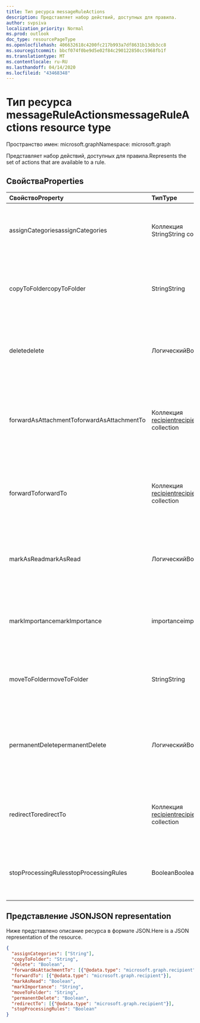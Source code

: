 ```yaml
---
title: Тип ресурса messageRuleActions
description: Представляет набор действий, доступных для правила.
author: svpsiva
localization_priority: Normal
ms.prod: outlook
doc_type: resourcePageType
ms.openlocfilehash: 406632618c4200fc217b993a7df8631b13db3cc8
ms.sourcegitcommit: bbcf074f0be9d5e02f84c290122850cc5968fb1f
ms.translationtype: MT
ms.contentlocale: ru-RU
ms.lasthandoff: 04/14/2020
ms.locfileid: "43468348"
---
```

# <a name="messageruleactions-resource-type"></a><span data-ttu-id="9d3ff-103">Тип ресурса messageRuleActions</span><span class="sxs-lookup"><span data-stu-id="9d3ff-103">messageRuleActions resource type</span></span>

<span data-ttu-id="9d3ff-104">Пространство имен: microsoft.graph</span><span class="sxs-lookup"><span data-stu-id="9d3ff-104">Namespace: microsoft.graph</span></span>


<span data-ttu-id="9d3ff-105">Представляет набор действий, доступных для правила.</span><span class="sxs-lookup"><span data-stu-id="9d3ff-105">Represents the set of actions that are available to a rule.</span></span>

## <a name="properties"></a><span data-ttu-id="9d3ff-106">Свойства</span><span class="sxs-lookup"><span data-stu-id="9d3ff-106">Properties</span></span>
| <span data-ttu-id="9d3ff-107">Свойство</span><span class="sxs-lookup"><span data-stu-id="9d3ff-107">Property</span></span>     | <span data-ttu-id="9d3ff-108">Тип</span><span class="sxs-lookup"><span data-stu-id="9d3ff-108">Type</span></span>   |<span data-ttu-id="9d3ff-109">Описание</span><span class="sxs-lookup"><span data-stu-id="9d3ff-109">Description</span></span>|
|:---------------|:--------|:----------|
| <span data-ttu-id="9d3ff-110">assignCategories</span><span class="sxs-lookup"><span data-stu-id="9d3ff-110">assignCategories</span></span> | <span data-ttu-id="9d3ff-111">Коллекция String</span><span class="sxs-lookup"><span data-stu-id="9d3ff-111">String collection</span></span> | <span data-ttu-id="9d3ff-112">Список категорий, которые необходимо назначить сообщению.</span><span class="sxs-lookup"><span data-stu-id="9d3ff-112">A list of categories to be assigned to a message.</span></span> |
| <span data-ttu-id="9d3ff-113">copyToFolder</span><span class="sxs-lookup"><span data-stu-id="9d3ff-113">copyToFolder</span></span> | <span data-ttu-id="9d3ff-114">String</span><span class="sxs-lookup"><span data-stu-id="9d3ff-114">String</span></span> | <span data-ttu-id="9d3ff-115">Идентификатор папки, в которую необходимо скопировать сообщение.</span><span class="sxs-lookup"><span data-stu-id="9d3ff-115">The ID of a folder that a message is to be copied to.</span></span> |
| <span data-ttu-id="9d3ff-116">delete</span><span class="sxs-lookup"><span data-stu-id="9d3ff-116">delete</span></span> | <span data-ttu-id="9d3ff-117">Логический</span><span class="sxs-lookup"><span data-stu-id="9d3ff-117">Boolean</span></span> | <span data-ttu-id="9d3ff-118">Указывает, нужно ли перемещать сообщение в папку "Удаленные".</span><span class="sxs-lookup"><span data-stu-id="9d3ff-118">Indicates whether a message should be moved to the Deleted Items folder.</span></span> |
| <span data-ttu-id="9d3ff-119">forwardAsAttachmentTo</span><span class="sxs-lookup"><span data-stu-id="9d3ff-119">forwardAsAttachmentTo</span></span> | <span data-ttu-id="9d3ff-120">Коллекция [recipient](recipient.md)</span><span class="sxs-lookup"><span data-stu-id="9d3ff-120">[recipient](recipient.md) collection</span></span> | <span data-ttu-id="9d3ff-121">Электронные адреса получателей, которым необходимо переслать сообщение как вложение.</span><span class="sxs-lookup"><span data-stu-id="9d3ff-121">The email addresses of the recipients to which a message should be forwarded as an attachment.</span></span> |
| <span data-ttu-id="9d3ff-122">forwardTo</span><span class="sxs-lookup"><span data-stu-id="9d3ff-122">forwardTo</span></span> | <span data-ttu-id="9d3ff-123">Коллекция [recipient](recipient.md)</span><span class="sxs-lookup"><span data-stu-id="9d3ff-123">[recipient](recipient.md) collection</span></span> | <span data-ttu-id="9d3ff-124">Электронные адреса получателей, которым необходимо переслать сообщение.</span><span class="sxs-lookup"><span data-stu-id="9d3ff-124">The email addresses of the recipients to which a message should be forwarded.</span></span> |
| <span data-ttu-id="9d3ff-125">markAsRead</span><span class="sxs-lookup"><span data-stu-id="9d3ff-125">markAsRead</span></span> | <span data-ttu-id="9d3ff-126">Логический</span><span class="sxs-lookup"><span data-stu-id="9d3ff-126">Boolean</span></span> | <span data-ttu-id="9d3ff-127">Указывает, необходимо ли отмечать сообщение как прочтенное.</span><span class="sxs-lookup"><span data-stu-id="9d3ff-127">Indicates whether a message should be marked as read.</span></span> |
| <span data-ttu-id="9d3ff-128">markImportance</span><span class="sxs-lookup"><span data-stu-id="9d3ff-128">markImportance</span></span> | <span data-ttu-id="9d3ff-129">importance</span><span class="sxs-lookup"><span data-stu-id="9d3ff-129">importance</span></span> | <span data-ttu-id="9d3ff-130">Задает важность сообщения. Допустимые значения: `low`, `normal`, `high`.</span><span class="sxs-lookup"><span data-stu-id="9d3ff-130">Sets the importance of the message, which can be: `low`, `normal`, `high`.</span></span> |
| <span data-ttu-id="9d3ff-131">moveToFolder</span><span class="sxs-lookup"><span data-stu-id="9d3ff-131">moveToFolder</span></span> |  <span data-ttu-id="9d3ff-132">String</span><span class="sxs-lookup"><span data-stu-id="9d3ff-132">String</span></span>| <span data-ttu-id="9d3ff-133">Идентификатор папки, в которую сообщение будет перемещено.</span><span class="sxs-lookup"><span data-stu-id="9d3ff-133">The ID of the folder that a message will be moved to.</span></span> |
| <span data-ttu-id="9d3ff-134">permanentDelete</span><span class="sxs-lookup"><span data-stu-id="9d3ff-134">permanentDelete</span></span> | <span data-ttu-id="9d3ff-135">Логический</span><span class="sxs-lookup"><span data-stu-id="9d3ff-135">Boolean</span></span> | <span data-ttu-id="9d3ff-136">Указывает, нужно ли окончательно удалять сообщение без сохранения в папке "Удаленные".</span><span class="sxs-lookup"><span data-stu-id="9d3ff-136">Indicates whether a message should be permanently deleted and not saved to the Deleted Items folder.</span></span> |
| <span data-ttu-id="9d3ff-137">redirectTo</span><span class="sxs-lookup"><span data-stu-id="9d3ff-137">redirectTo</span></span> | <span data-ttu-id="9d3ff-138">Коллекция [recipient](recipient.md)</span><span class="sxs-lookup"><span data-stu-id="9d3ff-138">[recipient](recipient.md) collection</span></span> | <span data-ttu-id="9d3ff-139">Адреса электронной почты, на которые необходимо перенаправить сообщение.</span><span class="sxs-lookup"><span data-stu-id="9d3ff-139">The email addresses to which a message should be redirected.</span></span> |
| <span data-ttu-id="9d3ff-140">stopProcessingRules</span><span class="sxs-lookup"><span data-stu-id="9d3ff-140">stopProcessingRules</span></span> | <span data-ttu-id="9d3ff-141">Boolean</span><span class="sxs-lookup"><span data-stu-id="9d3ff-141">Boolean</span></span> | <span data-ttu-id="9d3ff-142">Указывает, должны ли обрабатываться последующие правила.</span><span class="sxs-lookup"><span data-stu-id="9d3ff-142">Indicates whether subsequent rules should be evaluated.</span></span> |

## <a name="json-representation"></a><span data-ttu-id="9d3ff-143">Представление JSON</span><span class="sxs-lookup"><span data-stu-id="9d3ff-143">JSON representation</span></span>
<span data-ttu-id="9d3ff-144">Ниже представлено описание ресурса в формате JSON.</span><span class="sxs-lookup"><span data-stu-id="9d3ff-144">Here is a JSON representation of the resource.</span></span>

<!-- {
  "blockType": "resource",
  "optionalProperties": [
   ],
  "@odata.type": "microsoft.graph.messageRuleActions"
}-->

```json
{
  "assignCategories": ["String"],
  "copyToFolder": "String",
  "delete": "Boolean",
  "forwardAsAttachmentTo": [{"@odata.type": "microsoft.graph.recipient"}],
  "forwardTo": [{"@odata.type": "microsoft.graph.recipient"}],
  "markAsRead": "Boolean",
  "markImportance": "String",
  "moveToFolder": "String",
  "permanentDelete": "Boolean",
  "redirectTo": [{"@odata.type": "microsoft.graph.recipient"}],
  "stopProcessingRules": "Boolean"
}

```

<!-- uuid: 8fcb5dbc-d5aa-4681-8e31-b001d5168d79
2015-10-25 14:57:30 UTC -->
<!-- {
  "type": "#page.annotation",
  "description": "messageRuleActions resource",
  "keywords": "",
  "section": "documentation",
  "tocPath": ""
}-->

